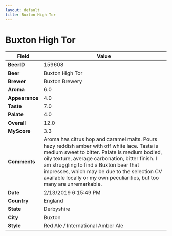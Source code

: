 ```yaml
---
layout: default
title: Buxton High Tor
---
```


# Buxton High Tor

| Field         | Value     |
|---------------|-----------|
| **BeerID** | 159608 |
| **Beer** | Buxton High Tor |
| **Brewer** | Buxton Brewery |
| **Aroma** | 6.0 |
| **Appearance** | 4.0 |
| **Taste** | 7.0 |
| **Palate** | 4.0 |
| **Overall** | 12.0 |
| **MyScore** | 3.3 |
| **Comments** | Aroma has citrus hop and caramel malts. Pours hazy reddish amber with off white lace. Taste is medium sweet to bitter. Palate is medium bodied, oily texture, average carbonation, bitter finish. I am struggling to find a Buxton beer that impresses, which may be due to the selection CV available locally or my own peculiarities, but too many are unremarkable. |
| **Date** | 2/13/2019 6:15:49 PM |
| **Country** | England |
| **State** | Derbyshire |
| **City** | Buxton |
| **Style** | Red Ale / International Amber Ale |
